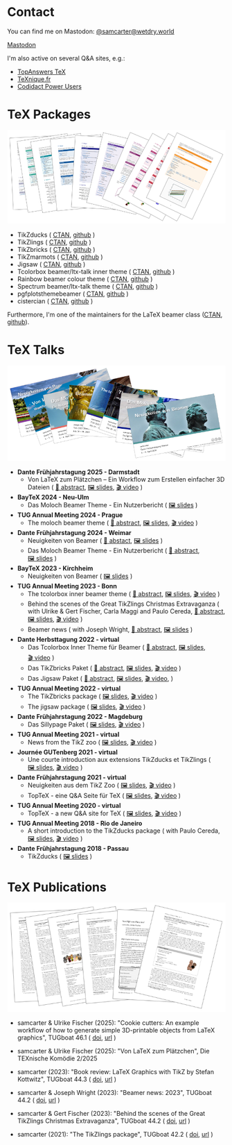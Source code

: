 # Contact

You can find me on Mastodon: [@samcarter@wetdry.world](https://wetdry.world/@samcarter)

<a rel="me" href="https://wetdry.world/@samcarter">Mastodon</a>

I'm also active on several Q&A sites, e.g.:

- [TopAnswers TeX](https://topanswers.xyz/tex)
- [TeXnique.fr](https://texnique.fr/osqa/)
- [Codidact Power Users](https://powerusers.codidact.com/categories/61)

# TeX Packages

![](./ressouces/docs.png)

- TikZducks (
    [CTAN](https://www.ctan.org/pkg/tikzducks), 
    [github](https://github.com/samcarter/tikzducks)
  )
- TikZlings (
    [CTAN](https://www.ctan.org/pkg/tikzlings), 
    [github](https://github.com/samcarter/tikzlings)
  )
- TikZbricks (
    [CTAN](https://www.ctan.org/pkg/tikzbricks), 
    [github](https://github.com/samcarter/TikZbricks)
  )
- TikZmarmots (
    [CTAN](https://www.ctan.org/pkg/tikzmarmots), 
    [github](https://github.com/samcarter/TikZmarmots)
  )
- Jigsaw (
    [CTAN](https://www.ctan.org/pkg/jigsaw), 
    [github](https://github.com/samcarter/jigsaw)
  )
- Tcolorbox beamer/ltx-talk inner theme (
    [CTAN](https://www.ctan.org/pkg/beamertheme-tcolorbox), 
    [github](https://github.com/samcarter/beamertheme-tcolorbox)
  )
- Rainbow beamer colour theme (
    [CTAN](https://www.ctan.org/pkg/beamertheme-rainbow), 
    [github](https://github.com/samcarter/beamertheme-rainbow)
  )
- Spectrum beamer/ltx-talk theme (
    [CTAN](https://www.ctan.org/pkg/beamertheme-spectrum), 
    [github](https://github.com/samcarter/beamertheme-spectrum)
  )  
- pgfplotsthemebeamer (
    [CTAN](https://ctan.org/pkg/pgfplotsthemebeamer), 
    [github](https://github.com/samcarter/pgfplotsthemebeamer)
  )
- cistercian (
    [CTAN](https://ctan.org/pkg/cistercian), 
    [github](https://github.com/samcarter/cistercian)
  )  

Furthermore, I'm one of the maintainers for the LaTeX beamer class ([CTAN](https://www.ctan.org/pkg/beamer), [github](https://github.com/josephwright/beamer)).

# TeX Talks

![](./ressouces/talks.png)

- **Dante Frühjahrstagung 2025 - Darmstadt**
  - Von LaTeX zum Plätzchen – Ein Workflow zum Erstellen einfacher 3D Dateien (
      [📄&nbsp;abstract](https://www.dante.de/veranstaltungen/dante2025/programm/vortraege/#samcarter-3d),
      [🖼️&nbsp;slides](https://github.com/samcarter/samcarter/raw/main/ressouces/Dante2025_Cookies.pdf),
      [🎬&nbsp;video](https://www.youtube.com/watch?v=_ZiabtV5Od0)
    )
- **BayTeX 2024 - Neu-Ulm**
  - Das Moloch Beamer Theme - Ein Nutzerbericht (
      [🖼️&nbsp;slides](https://github.com/samcarter/samcarter/raw/main/ressouces/BayTeX2024_Moloch.pdf)
    )
- **TUG Annual Meeting 2024 - Prague**
  - The moloch beamer theme (
      [📄&nbsp;abstract](https://tug.org/tug2024/abstracts/samcarter-moloch.txt),
      [🖼️&nbsp;slides](https://github.com/samcarter/samcarter/raw/main/ressouces/TUG2024_Moloch.pdf),
      [🎬&nbsp;video](https://www.youtube.com/watch?v=Pb6NsBWiuro)
    )
- **Dante Frühjahrstagung 2024 - Weimar**
  - Neuigkeiten von Beamer (
      [📄&nbsp;abstact](https://www.dante.de/veranstaltungen/dante2024/programm/vortraege/#samcarter-neuigkeiten),
      [🖼️&nbsp;slides](https://github.com/samcarter/samcarter/raw/main/ressouces/Dante2024_BeamerNews.pdf)
    )
  - Das Moloch Beamer Theme - Ein Nutzerbericht (
      [📄&nbsp;abstract](https://www.dante.de/veranstaltungen/dante2024/programm/vortraege/#samcarter-beamer),
      [🖼️&nbsp;slides](https://github.com/samcarter/samcarter/raw/main/ressouces/Dante2024_Moloch.pdf)
    )
- **BayTeX 2023 - Kirchheim**
  - Neuigkeiten von Beamer (
      [🖼️&nbsp;slides](https://github.com/samcarter/samcarter/raw/main/ressouces/BayTeX2023_BeamerNews.pdf)
    )
- **TUG Annual Meeting 2023 - Bonn**
  - The tcolorbox inner beamer theme (
      [📄&nbsp;abstract](https://tug.org/tug2023/abstracts/samcarter-beamertcolorbox.txt), 
      [🖼️&nbsp;slides](https://github.com/samcarter/samcarter/raw/main/ressouces/TUG2023_Tcolorbox.pdf),
      [🎬&nbsp;video](https://www.youtube.com/watch?v=M0qWEutAPYg)
    )
  - Behind the scenes of the Great TikZlings Christmas Extravaganza (
      with Ulrike & Gert Fischer, Carla Maggi and Paulo Cereda, 
      [📄&nbsp;abstract](https://tug.org/tug2023/abstracts/fischer-tikzlings.txt), 
      [🖼️&nbsp;slides](https://github.com/samcarter/samcarter/raw/main/ressouces/TUG2023_Extravaganza.pdf),
      [🎬&nbsp;video](https://www.youtube.com/watch?v=ti2wNT6HxZo)
    )
  - Beamer news (
      with Joseph Wright, 
      [📄&nbsp;abstract](https://tug.org/tug2023/abstracts/wright-beamernews.txt), 
      [🖼️&nbsp;slides](https://github.com/samcarter/samcarter/raw/main/ressouces/TUG2023_BeamerNews.pdf)
    )
- **Dante Herbsttagung 2022 - virtual**
  - Das Tcolorbox Inner Theme für Beamer (
      [📄&nbsp;abstract](https://www.dante.de/veranstaltungen/herbst-2022/programm/vortraege/#samcarter2),
      [🖼️&nbsp;slides](https://github.com/samcarter/samcarter/raw/main/ressouces/Dante2022_Tcolorbox_Theme.pdf),
      [🎬&nbsp;video](https://vimeo.com/773291199)
    )
  - Das TikZbricks Paket (
      [📄&nbsp;abstract](https://www.dante.de/veranstaltungen/herbst-2022/programm/vortraege/#samcarter3),
      [🖼️&nbsp;slides](https://github.com/samcarter/samcarter/raw/main/ressouces/Dante2022_TikZbricks.pdf),
      [🎬&nbsp;video](https://vimeo.com/773291903)
    )
  - Das Jigsaw Paket (
      [📄&nbsp;abstract](https://www.dante.de/veranstaltungen/herbst-2022/programm/vortraege/#samcarter1),
      [🖼️&nbsp;slides](https://github.com/samcarter/samcarter/raw/main/ressouces/Dante2022_Jigsaw.pdf),
      [🎬&nbsp;video](https://vimeo.com/773292029), 
    )
- **TUG Annual Meeting 2022 - virtual**
  - The TikZbricks package (
      [🖼️&nbsp;slides](https://github.com/samcarter/samcarter/raw/main/ressouces/TUG2022_TikZbricks.pdf),
      [🎬&nbsp;video](https://vimeo.com/773294015)
    )
  - The jigsaw package (
      [🖼️&nbsp;slides](https://github.com/samcarter/samcarter/raw/main/ressouces/TUG2022_Jigsaw.pdf),
      [🎬&nbsp;video](https://vimeo.com/773294117)
    )
- **Dante Frühjahrstagung 2022 - Magdeburg**
  - Das Sillypage Paket (
      [🖼️&nbsp;slides](https://github.com/samcarter/samcarter/raw/main/ressouces/Dante2022_Sillypage.pdf),
      [🎬&nbsp;video](https://vimeo.com/773292271) 
    )
- **TUG Annual Meeting 2021 - virtual**
  - News from the TikZ zoo (
      [🖼️&nbsp;slides](https://github.com/samcarter/samcarter/raw/main/ressouces/TUG2021_TikZzoo.pdf),
      [🎬&nbsp;video](https://vimeo.com/773293865) 
    )
- **Journée GUTenberg 2021 - virtual**
  - Une courte introduction aux extensions TikZducks et TikZlings (
      [🖼️&nbsp;slides](https://github.com/samcarter/samcarter/raw/main/ressouces/GUTenberg2021_TikZducks_et_TikZlings.pdf),
      [🎬&nbsp;video](https://vimeo.com/773296726)
    )
- **Dante Frühjahrstagung 2021 - virtual**
  - Neuigkeiten aus dem TikZ Zoo (
      [🖼️&nbsp;slides](https://github.com/samcarter/samcarter/raw/main/ressouces/Dante2021_TikZzoo.pdf),
      [🎬&nbsp;video](https://vimeo.com/773292978)
    )
  - TopTeX - eine Q&A Seite für TeX (
      [🖼️&nbsp;slides](https://github.com/samcarter/samcarter/raw/main/ressouces/Dante2021_TopTeX.pdf),
      [🎬&nbsp;video](https://vimeo.com/773293022)
    )
- **TUG Annual Meeting 2020 - virtual**
  - TopTeX - a new Q&A site for TeX (
      [🖼️&nbsp;slides](https://github.com/samcarter/samcarter/raw/main/ressouces/TUG2020_TopTeX.pdf),
      [🎬&nbsp;video](https://vimeo.com/773293592)
    )
- **TUG Annual Meeting 2018 - Rio de Janeiro**
  - A short introduction to the TikZducks package (
      with Paulo Cereda, 
      [🖼️&nbsp;slides](https://github.com/samcarter/samcarter/raw/main/ressouces/TUG2018_TikZducks.pdf),
      [🎬&nbsp;video](https://www.youtube.com/watch?v=Ps2FK0q6mLc)
    )
- **Dante Frühjahrstagung 2018 - Passau**
  - TikZducks (
      [🖼️&nbsp;slides](https://github.com/samcarter/samcarter/raw/main/ressouces/Dante2018_TikZducks.pdf)
    )

# TeX Publications

![](./ressouces/pubs.png)

- samcarter & Ulrike Fischer (2025): "Cookie cutters: An example workflow of how to generate simple 3D-printable objects from LaTeX graphics", TUGboat 46.1 (
    [doi](https://doi.org/10.47397/tb/46-1/tb142samcarter-cookies),
    [url](https://tug.org/TUGboat/tb46-1/)
  )
  
- samcarter & Ulrike Fischer (2025): "Von LaTeX zum Plätzchen", Die TEXnische Komödie 2/2025

- samcarter (2023): "Book review: LaTeX Graphics with TikZ by Stefan Kottwitz", TUGboat 44.3 (
    [doi](https://doi.org/10.47397/tb/44-3/tb138reviews-kottwitz-tikz),
    [url](https://tug.org/TUGboat/tb44-3/)
  )

- samcarter & Joseph Wright (2023): "Beamer news: 2023", TUGboat 44.2 (
    [doi](https://doi.org/10.47397/tb/44-2/tb137samcarter-beamernews23), 
    [url](https://tug.org/TUGboat/tb44-2/)
  ) 

- samcarter & Gert Fischer (2023): "Behind the scenes of the Great TikZlings Christmas Extravaganza", TUGboat 44.2 (
    [doi](https://doi.org/10.47397/tb/44-2/tb137samcarter-tikzlings), 
    [url](https://tug.org/TUGboat/tb44-2/)
  ) 

- samcarter (2021): "The TikZlings package", TUGboat 42.2 (
    [doi](https://doi.org/10.47397/tb/42-2/tb131samcarter-tikzlings), 
    [url](https://tug.org/TUGboat/tb42-2/)
  )
